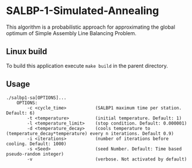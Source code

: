 # SALBP-1-Simulated-Annealing

This algorithm is a probabilistic approach for approximating the global optimum of Simple Assembly Line Balancing Problem.

## Linux build

To build this application execute `make build` in the parent directory.

## Usage
```
./salbp1-sa[OPTIONS]...
	OPTIONS:
		-c <cycle_time>           (SALBP1 maximum time per station. Default: 6)
		-t <temperature>          (initial temperature. Default: 1)
		-l <temperature_limit>    (stop condition. Default: 0.000001)
		-d <temperature_decay>    (cools temperature to (temperature_decay*temperature) every n iterations. Default 0.9)
		-i <iterations>           (number of iterations before cooling. Default: 1000)
		-s <Seed>                 (seed Number. Default: Time based pseudo-random integer)
		-v                        (verbose. Not activated by default)
```
